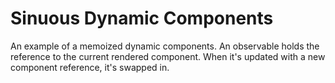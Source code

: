 # Sinuous Dynamic Components

An example of a memoized dynamic components. An observable holds the reference to the current rendered component. When it's updated with a new component reference, it's swapped in.
